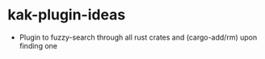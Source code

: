 # kak-plugin-ideas

- Plugin to fuzzy-search through all rust crates and (cargo-add/rm) upon finding one

